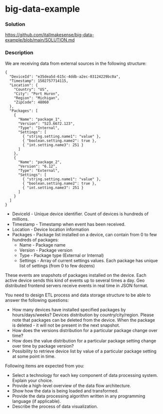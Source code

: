 # big-data-example

### Solution
https://github.com/itallmakesense/big-data-example/blob/main/SOLUTION.md

### Description

We are receiving data from external sources in the following structure:
```
{
  "DeviceId": "e35dea5d-615c-4ddb-a2ec-03124229bc0a",
  "Timestamp": 1502757714115,
  "Location": {
    "Country": "US",
    "City": "Port Huron",
    "Region": "Michigan",
    "ZipCode": 48060
  },
  "Packages": [
    {
      "Name": "package_1",
      "Version": "523.6672.123",
      "Type": "Internal",
      "Settings": [
        { "string.setting.name1": "value" },
        { "boolean.setting.name2": true },
        { "int.setting.name3": 251 }
      ]
    },
    {
      "Name": "package_2",
      "Version": "6.12",
      "Type": "External",
      "Settings": [
        { "string.setting.name1": "value" },
        { "boolean.setting.name2": true },
        { "int.setting.name3": 251 }
      ]
    }
  ]
}
```

- DeviceId - Unique device identifier. Count of devices is hundreds of millions.
- Timestamp - Timestamp when event has been received.
- Location - Device location information
- Packages - Package list installed on a device, can contain from 0 to few hundreds of packages:
  - Name - Package name
  - Version - Package version
  - Type - Package type (External or Internal)
  - Settings - Array of current settings values. Each package has unique list of settings (from 0 to few dozens)

These events are snapshots of packages installed on the device. Each active device sends this kind of events up to several times a day.
Geo distributed frontend servers receive events in real time in JSON format.

You need to design ETL process and data storage structure to be able to answer the following questions:
  - How many devices have installed specified packages by hours/days/weeks? Devices distribution
  by country/city/region. Please note that packages can be deleted from the device. When the
  package is deleted - it will not be present in the next snapshot.
  - How does the versions distribution for a particular package change over time?
  - How does the value distribution for a particular package setting change over time by package
  version?
  - Possibility to retrieve device list by value of a particular package setting at some point in time.

Following items are expected from you:
  - Select a technology for each key component of data processing system. Explain your choice.
  - Provide a high-level overview of the data flow architecture.
  - Show how the data is being loaded and transformed.
  - Provide the data processing algorithm written in any programming language (if applicable).
  - Describe the process of data visualization.
